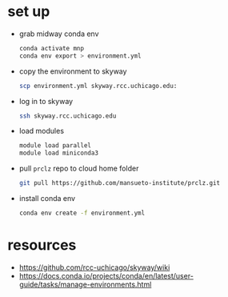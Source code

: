 # set up 

- grab midway conda env 
  ```bash
  conda activate mnp 
  conda env export > environment.yml
  ```

- copy the environment to skyway 
  ```bash
  scp environment.yml skyway.rcc.uchicago.edu:
  ```
  
- log in to skyway
  ```bash
  ssh skyway.rcc.uchicago.edu
  ```

- load modules
  ```bash
  module load parallel
  module load miniconda3
  ```

- pull `prclz` repo to cloud home folder 
  ```bash 
  git pull https://github.com/mansueto-institute/prclz.git
  ```

- install conda env 
  ```bash
  conda env create -f environment.yml 
  ```

# resources
- https://github.com/rcc-uchicago/skyway/wiki
- https://docs.conda.io/projects/conda/en/latest/user-guide/tasks/manage-environments.html
